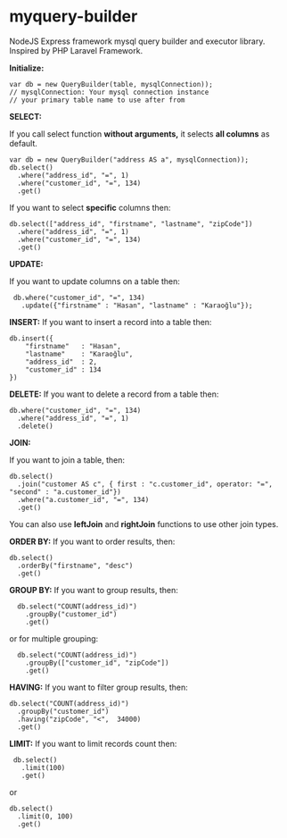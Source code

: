 # **myquery-builder**

NodeJS Express framework mysql query builder and executor library. Inspired by PHP Laravel Framework.


**Initialize:**

    var db = new QueryBuilder(table, mysqlConnection));
    // mysqlConnection: Your mysql connection instance 
    // your primary table name to use after from
	
	
**SELECT:**		
   
   If you call select function **without arguments,** it selects **all columns** as default.

    var db = new QueryBuilder("address AS a", mysqlConnection));
    db.select()
      .where("address_id", "=", 1)
      .where("customer_id", "=", 134)
      .get()
    
 If you want to select **specific** columns then:

	db.select(["address_id", "firstname", "lastname", "zipCode"])
      .where("address_id", "=", 1)
      .where("customer_id", "=", 134)
      .get()

   **UPDATE:**
	   
If you want to update columns on a table then:

     db.where("customer_id", "=", 134)
       .update({"firstname" : "Hasan", "lastname" : "Karaoğlu"});


**INSERT:**
If you want to insert a record into a table then:

    db.insert({
	    "firstname"   : "Hasan", 
	    "lastname"    : "Karaoğlu",
	    "address_id"  : 2,
	    "customer_id" : 134 
    })

**DELETE:**
If you want to delete a record from a table then:

    db.where("customer_id", "=", 134)
      .where("address_id", "=", 1)
      .delete()

**JOIN:**

If you want to join a table, then:
	

    db.select()
      .join("customer AS c", { first : "c.customer_id", operator: "=", "second" : "a.customer_id"})
      .where("a.customer_id", "=", 134)
      .get()

You can also use **leftJoin** and **rightJoin**	 functions to use other join types.

**ORDER BY:**
If you want to order results, then:

    db.select()
      .orderBy("firstname", "desc")
      .get()

**GROUP BY:**
  If you want to group results, then:

      db.select("COUNT(address_id)")
        .groupBy("customer_id")
        .get() 
or for multiple grouping:
		
	  db.select("COUNT(address_id)")
        .groupBy(["customer_id", "zipCode"])
        .get() 

**HAVING:**
If you want to filter group results, then:
	

    db.select("COUNT(address_id)")
      .groupBy("customer_id") 
      .having("zipCode", "<",  34000)
      .get()

**LIMIT:**
If you want to limit records count then:

     db.select()
	   .limit(100)
	   .get()
or

    db.select()
      .limit(0, 100)
      .get()

 

